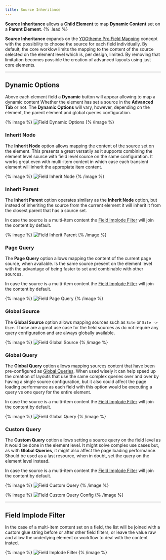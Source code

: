 ```yaml
---
title: Source Inheritance
---
```


**Source Inheritance** allows a **Child Element** to map **Dynamic Content** set on a **Parent Element**. {% .lead %}

**Source Inheritance** expands on the [YOOtheme Pro Field Mapping](https://yootheme.com/support/yootheme-pro/joomla/dynamic-content#field-mapping) concept with the possibility to choose the source for each field individually. By default, the core worklow limits the mapping to the content of the source selected on the element level which is, per design, limited. By removing that limitation becomes possible the creation of advanced layouts using just core elements.

---

## Dynamic Options

Above each element field a **Dynamic** button will appear allowing to map a dynamic content Whether the element has set a source in the **Advanced Tab** or not. The **Dynamic Options** will vary, however, depending on the element, the parent element and global queries configuration.

{% image %}
![Field Dynamic Options](/assets/ytp/dynamic/field-dynamic-options.webp)
{% /image %}

### Inherit Node

The **Inherit Node** option allows mapping the content of the source set on the element. This presents a great versatily as it supports combining the element level source with field level source on the same configuration. It works great even with multi-item content in which case each transient element will inherit the appropiate item content.

{% image %}
![Field Inherit Node](/assets/ytp/dynamic/field-inherit-node.webp)
{% /image %}

### Inherit Parent

The **Inherit Parent** option operates similary as the **Inherit Node** option, but instead of inheriting the source from the current element it will inherit it from the closest parent that has a source set.

In case the source is a multi-item content the [Field Implode Filter](#field-implode-filter) will join the content by default.

{% image %}
![Field Inherit Parent](/assets/ytp/dynamic/field-inherit-parent.webp)
{% /image %}

### Page Query

The **Page Query** option allows mapping the content of the current page source, when available. Is the same source present on the element level with the advantage of being faster to set and combinable with other sources.

In case the source is a multi-item content the [Field Implode Filter](#field-implode-filter) will join the content by default.

{% image %}
![Field Page Query](/assets/ytp/dynamic/field-page-query.webp)
{% /image %}

### Global Source

The **Global Source** option allows mapping sources such as `Site` or `Site -> User`. Those are a great use case for the field sources as do not require any query configuration and are always globally available.

{% image %}
![Field Global Source](/assets/ytp/dynamic/field-global-source.webp)
{% /image %}

### Global Query

The **Global Query** option allows mapping sources content that have been pre-configured as [Global Queries](global-queries). When used wisely it can help speed up the creation of layouts that use the same complex queries over and over by having a single source configuration, but it also could affect the page loading performance as each field with this option would be executing a query vs one query for the entire element.

In case the source is a multi-item content the [Field Implode Filter](#field-implode-filter) will join the content by default.

{% image %}
![Field Global Query](/assets/ytp/dynamic/field-global-query.webp)
{% /image %}

### Custom Query

The **Custom Query** option allows setting a source query on the field level as it would be done in the element level.
It might solve complex use cases but, as with **Global Queries**, it might also affect the page loading performance. Should be used as a last resource, when in doubt, set the query on the element level instead.

In case the source is a multi-item content the [Field Implode Filter](#field-implode-filter) will join the content by default.

{% image %}
![Field Custom Query](/assets/ytp/dynamic/field-custom-query.webp)
{% /image %}

{% image %}
![Field Custom Query Config](/assets/ytp/dynamic/field-custom-query-config.webp)
{% /image %}

---

## Field Implode Filter

In the case of a multi-item content set on a field, the list will be joined with a custom glue string before or after other field filters, or leave the value raw and allow the underlying element or workflow to deal with the content insted.

{% image %}
![Field Implode Filter](/assets/ytp/dynamic/field-filter-implode.webp)
{% /image %}
